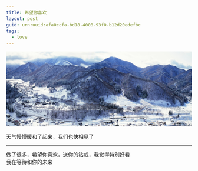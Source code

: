 ```yaml
---
title: 希望你喜欢
layout: post
guid: urn:uuid:afa0ccfa-bd18-4008-93f0-b12d20edefbc
tags:
  - love
---
```


[![White Mountains](/media/files/2014/04/07/white-mountains.jpg)](http://500px.com/photo/64294269)

天气慢慢暖和了起来，我们也快相见了

---

做了很多，希望你喜欢，送你的钻戒，我觉得特别好看  
我在等待和你的未来
